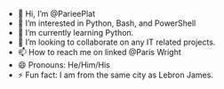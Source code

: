 - 👋 Hi, I’m @ParieePlat
- 👀 I’m interested in Python, Bash, and PowerShell
- 🌱 I’m currently learning Python.
- 💞️ I’m looking to collaborate on any IT related projects.
- 📫 How to reach me on linked @Paris Wright
- 😄 Pronouns: He/Him/His
- ⚡ Fun fact: I am from the same city as Lebron James.

<!---
ParisWright/ParisWright is a ✨ special ✨ repository because its `README.md` (this file) appears on your GitHub profile.
You can click the Preview link to take a look at your changes.
--->
